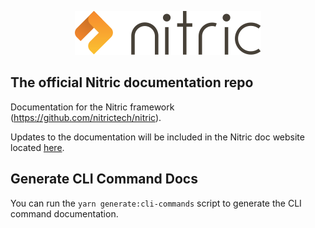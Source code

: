<p align="center">
    <img src="./assets/img/nitric-logo.svg">
</p>

## The official Nitric documentation repo

Documentation for the Nitric framework (https://github.com/nitrictech/nitric).

Updates to the documentation will be included in the Nitric doc website located [here](https://nitric.io/docs).

## Generate CLI Command Docs

You can run the `yarn generate:cli-commands` script to generate the CLI command documentation.
